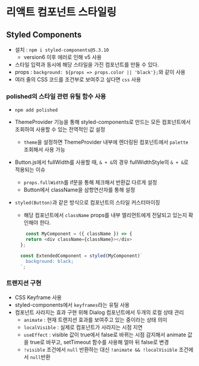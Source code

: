 # 리액트 컴포넌트 스타일링

## Styled Components

- 설치 : `npm i styled-components@5.3.10`
  - version6 이후 에러로 인해 v5 사용
- 스타일 입력과 동시에 해당 스타일을 가진 컴포넌트를 만들 수 있다.
- props : `background: ${props => props.color || 'black'};`와 같이 사용
- 여러 줄의 CSS 코드를 조건부로 보여주고 싶다면 `css` 사용

### polished의 스타일 관련 유틸 함수 사용

- `npm add polished`
- ThemeProvider 기능을 통해 styled-components로 만드는 모든 컴포넌트에서 조회하여 사용할 수 있는 전역적인 값 설정
  - `theme`을 설정하면 ThemeProvider 내부에 렌더링된 컴포넌트에서 `palette` 조회해서 사용 가능
- Button.js에서 fullWidth를 사용할 때, `& + &`의 경우 fullWidthStyle의 `& + &`로 적용되는 이슈
  - `props.fullWidth`를 if문을 통해 체크해서 반환값 다르게 설정
  - Button에서 className을 삼항연산자를 통해 설정
- `styled(Button)`과 같은 방식으로 컴포넌트의 스타일 커스터마이징

  - 해당 컴포넌트에서 `className` props를 내부 엘리먼트에게 전달되고 있는지 확인해야 한다.

  ```javaScript
      const MyComponent = ({ className }) => {
      return <div className={className}></div>
    };

    const ExtendedComponent = styled(MyComponent)`
      background: black;
    `;
  ```

### 트랜지션 구현

- CSS Keyframe 사용
- styled-components에서 `keyframes`라는 유틸 사용
- 컴포넌트 사라지는 효과 구현 위해 Dialog 컴포넌트에서 두개의 로컬 상태 관리
  - `animate` : 현재 트랜지션 효과를 보여주고 있는 중이라는 상태 의미
  - `localVisible` : 실제로 컴포넌트가 사라지는 시점 지연
  - `useEffect` : visible 값이 true에서 false로 바뀌는 시점 감지해서 animate 값을 true로 바꾸고, setTimeout 함수를 사용해 얼마 뒤 false로 변경
  - `!visible` 조건에서 `null` 반환하는 대신 `!animate && !localVisible` 조건에서 `null`반환
